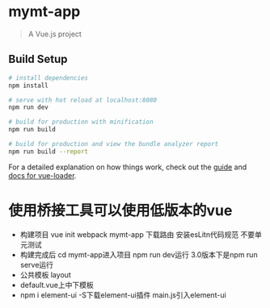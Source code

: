 # mymt-app

> A Vue.js project

## Build Setup

``` bash
# install dependencies
npm install

# serve with hot reload at localhost:8080
npm run dev

# build for production with minification
npm run build

# build for production and view the bundle analyzer report
npm run build --report
```

For a detailed explanation on how things work, check out the [guide](http://vuejs-templates.github.io/webpack/) and [docs for vue-loader](http://vuejs.github.io/vue-loader).

# 使用桥接工具可以使用低版本的vue
- 构建项目 vue init webpack mymt-app  下载路由 安装esLitn代码规范 不要单元测试
- 构建完成后 cd mymt-app进入项目   npm run dev运行  3.0版本下是npm run serve运行
- 公共模板 layout 
- default.vue上中下模板
- npm i element-ui -S下载element-ui插件 main.js引入element-ui